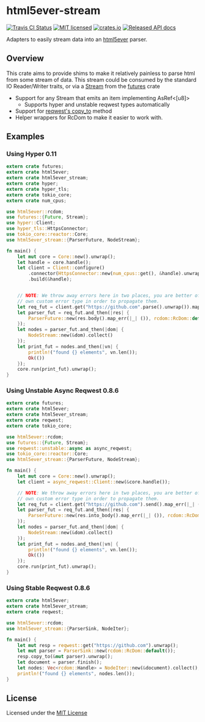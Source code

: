# html5ever-stream
[![Travis CI Status](https://travis-ci.org/rossdylan/html5ever-stream.svg?branch=master)](https://travis-ci.org/rossdylan/html5ever-stream)
[![MIT licensed](https://img.shields.io/badge/license-MIT-blue.svg)](./LICENSE)
[![crates.io](https://img.shields.io/crates/v/html5ever-stream.svg)](https://crates.io/crates/html5ever-stream)
[![Released API docs](https://docs.rs/html5ever-stream/badge.svg)](https://docs.rs/html5ever-stream)

Adapters to easily stream data into an [html5ever](https://crates.io/crates/html5ever) parser.

## Overview
This crate aims to provide shims to make it relatively painless to parse html from some stream of data.
This stream could be consumed by the standard IO Reader/Writer traits, or via a [Stream](https://docs.rs/futures/0.1.2/futures/stream/trait.Stream.html) from the [futures](https://docs.rs/futures/0.1.21/futures/) crate

* Support for any Stream that emits an item implementing AsRef<[u8]>
    * Supports hyper and unstable reqwest types automatically
* Support for [reqwest's copy_to](https://docs.rs/reqwest/0.8.6/reqwest/struct.Response.html#method.copy_to) method
* Helper wrappers for RcDom to make it easier to work with.

## Examples

### Using Hyper 0.11

```rust
extern crate futures;
extern crate html5ever;
extern crate html5ever_stream;
extern crate hyper;
extern crate hyper_tls;
extern crate tokio_core;
extern crate num_cpus;

use html5ever::rcdom;
use futures::{Future, Stream};
use hyper::Client;
use hyper_tls::HttpsConnector;
use tokio_core::reactor::Core;
use html5ever_stream::{ParserFuture, NodeStream};

fn main() {
    let mut core = Core::new().unwrap();
    let handle = core.handle();
    let client = Client::configure()
        .connector(HttpsConnector::new(num_cpus::get(), &handle).unwrap())
        .build(&handle);


    // NOTE: We throw away errors here in two places, you are better off casting them into your
    // own custom error type in order to propagate them.
    let req_fut = client.get("https://github.com".parse().unwrap()).map_err(|_| ());
    let parser_fut = req_fut.and_then(|res| {
        ParserFuture::new(res.body().map_err(|_| ()), rcdom::RcDom::default())
    });
    let nodes = parser_fut.and_then(|dom| {
        NodeStream::new(&dom).collect()
    });
    let print_fut = nodes.and_then(|vn| {
        println!("found {} elements", vn.len());
        Ok(())
    });
    core.run(print_fut).unwrap();
}
```

### Using Unstable Async Reqwest 0.8.6

```rust
extern crate futures;
extern crate html5ever;
extern crate html5ever_stream;
extern crate reqwest;
extern crate tokio_core;

use html5ever::rcdom;
use futures::{Future, Stream};
use reqwest::unstable::async as async_reqwest;
use tokio_core::reactor::Core;
use html5ever_stream::{ParserFuture, NodeStream};

fn main() {
    let mut core = Core::new().unwrap();
    let client = async_reqwest::Client::new(&core.handle());

    // NOTE: We throw away errors here in two places, you are better off casting them into your
    // own custom error type in order to propagate them.
    let req_fut = client.get("https://github.com").send().map_err(|_| ());
    let parser_fut = req_fut.and_then(|res| {
        ParserFuture::new(res.into_body().map_err(|_| ()), rcdom::RcDom::default())
    });
    let nodes = parser_fut.and_then(|dom| {
        NodeStream::new(&dom).collect()
    });
    let print_fut = nodes.and_then(|vn| {
        println!("found {} elements", vn.len());
        Ok(())
    });
    core.run(print_fut).unwrap();
}
```

### Using Stable Reqwest 0.8.6

```rust
extern crate html5ever;
extern crate html5ever_stream;
extern crate reqwest;

use html5ever::rcdom;
use html5ever_stream::{ParserSink, NodeIter};

fn main() {
    let mut resp = reqwest::get("https://github.com").unwrap();
    let mut parser = ParserSink::new(rcdom::RcDom::default());
    resp.copy_to(&mut parser).unwrap();
    let document = parser.finish();
    let nodes: Vec<rcdom::Handle> = NodeIter::new(&document).collect();
    println!("found {} elements", nodes.len());
}
```


## License
Licensed under the [MIT License](http://opensource.org/licenses/MIT)

